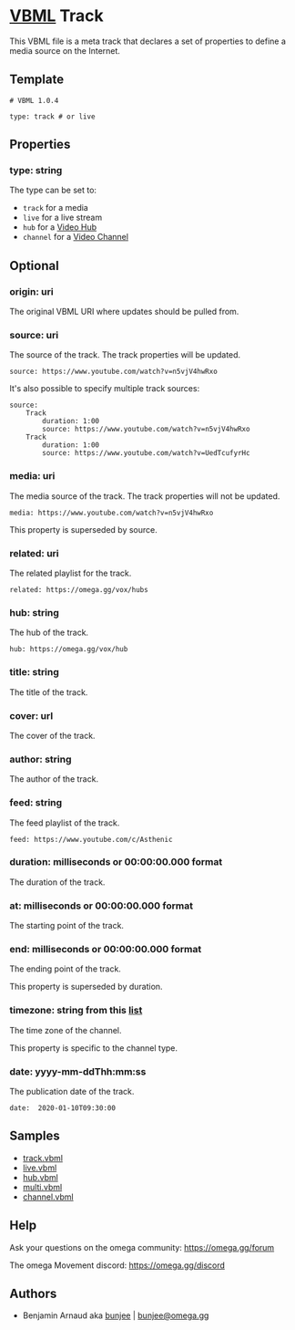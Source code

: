 # [VBML](../README.md) Track

This VBML file is a meta track that declares a set of properties to define a media source on the
Internet.

## Template

```
# VBML 1.0.4

type: track # or live
```

## Properties

### type: string

The type can be set to:
- `track` for a media
- `live` for a live stream
- `hub` for a [Video Hub](../VideoHub.md)
- `channel` for a [Video Channel](../VideoChannel.md)

## Optional

### origin: uri

The original VBML URI where updates should be pulled from.

### source: uri

The source of the track. The track properties will be updated.
```
source: https://www.youtube.com/watch?v=n5vjV4hwRxo
```

It's also possible to specify multiple track sources:
```
source:
    Track
        duration: 1:00
        source: https://www.youtube.com/watch?v=n5vjV4hwRxo
    Track
        duration: 1:00
        source: https://www.youtube.com/watch?v=UedTcufyrHc
```

### media: uri

The media source of the track. The track properties will not be updated.
```
media: https://www.youtube.com/watch?v=n5vjV4hwRxo
```

This property is superseded by source.

### related: uri

The related playlist for the track.
```
related: https://omega.gg/vox/hubs
```

### hub: string

The hub of the track.
```
hub: https://omega.gg/vox/hub
```

### title: string

The title of the track.

### cover: url

The cover of the track.

### author: string

The author of the track.

### feed: string

The feed playlist of the track.
```
feed: https://www.youtube.com/c/Asthenic
```

### duration: milliseconds or 00:00:00.000 format

The duration of the track.

### at: milliseconds or 00:00:00.000 format

The starting point of the track.

### end: milliseconds or 00:00:00.000 format

The ending point of the track.

This property is superseded by duration.

### timezone: string from this [list](timezone.md)

The time zone of the channel.

This property is specific to the channel type.

### date: yyyy-mm-ddThh:mm:ss

The publication date of the track.
```
date:  2020-01-10T09:30:00
```

## Samples

- [track.vbml](../samples/track/track.vbml)
- [live.vbml](../samples/track/live.vbml)
- [hub.vbml](../samples/track/hub.vbml)
- [multi.vbml](../samples/track/multi.vbml)
- [channel.vbml](../samples/track/channel.vbml)

## Help

Ask your questions on the omega community: https://omega.gg/forum

The omega Movement discord: https://omega.gg/discord

## Authors

- Benjamin Arnaud aka [bunjee](https://bunjee.me) | <bunjee@omega.gg>
